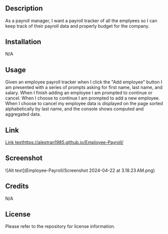 # <Employee Payroll>

## Description

As a payroll manager, I want a payroll tracker of all the emplyees so I can keep track of their payroll data and properly budget for the company.

## Installation

N/A

## Usage

Given an employee payroll tracker
when I click the "Add employee" button
I am presented with a series of prompts asking for first name, last name, and salary.
When I finish adding an employee
I am prompted to continue or cancel.
When I choose to continue
I am prompted to add a new employee.
When I choose to cancel
my employee data is displayed on the page sorted alphabetically by last name, and the console shows computed and aggregated data.

## Link

[Link text](https://website-name.com)https://alextran1985.github.io/Employee-Payroll/

## Screenshot

![Alt text](Employee-Payroll/Screenshot 2024-04-22 at 3.18.23 AM.png)

## Credits

N/A

## License

Please refer to the repository for license information.



